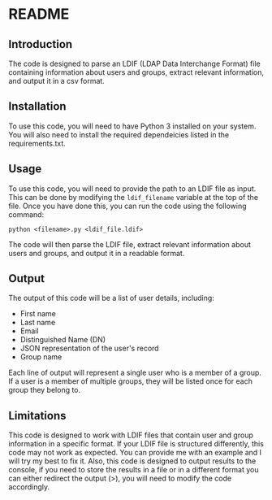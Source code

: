 # README

## Introduction
The code is designed to parse an LDIF (LDAP Data Interchange Format) file containing information about users and groups, extract relevant information, and output it in a csv format.

## Installation
To use this code, you will need to have Python 3 installed on your system. You will also need to install the required dependeicies listed in the requirements.txt.

## Usage
To use this code, you will need to provide the path to an LDIF file as input. This can be done by modifying the `ldif_filename` variable at the top of the file. Once you have done this, you can run the code using the following command:
```
python <filename>.py <ldif_file.ldif>
```

The code will then parse the LDIF file, extract relevant information about users and groups, and output it in a readable format.

## Output
The output of this code will be a list of user details, including:
- First name
- Last name
- Email
- Distinguished Name (DN)
- JSON representation of the user's record
- Group name

Each line of output will represent a single user who is a member of a group. If a user is a member of multiple groups, they will be listed once for each group they belong to.

## Limitations
This code is designed to work with LDIF files that contain user and group information in a specific format. If your LDIF file is structured differently, this code may not work as expected. You can provide me with an example and I will try my best to fix it. Also, this code is designed to output results to the console, if you need to store the results in a file or in a different format you can either redirect the output (>), you will need to modify the code accordingly.